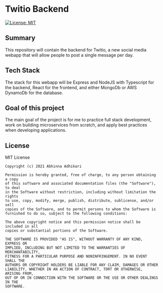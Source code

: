 # Twitio Backend

[![License: MIT](https://img.shields.io/badge/License-MIT-yellow.svg)](https://opensource.org/licenses/MIT)

## Summary 
This repository will contain the backend for Twitio, a new social media webapp that will allow people to post a single message per day. 

## Tech Stack
The stack for this webapp will be Express and NodeJS with Typescript for the backend, React for the frontend, and either MongoDb or AWS DynamoDb for the database. 

## Goal of this project
The main goal of the project is for me to practice full stack development, work on building microservices from scratch, and apply best practices when developing applications.

## License
MIT License
```
Copyright (c) 2021 Abhinna Adhikari

Permission is hereby granted, free of charge, to any person obtaining a copy
of this software and associated documentation files (the "Software"), to deal
in the Software without restriction, including without limitation the rights
to use, copy, modify, merge, publish, distribute, sublicense, and/or sell
copies of the Software, and to permit persons to whom the Software is
furnished to do so, subject to the following conditions:

The above copyright notice and this permission notice shall be included in all
copies or substantial portions of the Software.

THE SOFTWARE IS PROVIDED "AS IS", WITHOUT WARRANTY OF ANY KIND, EXPRESS OR
IMPLIED, INCLUDING BUT NOT LIMITED TO THE WARRANTIES OF MERCHANTABILITY,
FITNESS FOR A PARTICULAR PURPOSE AND NONINFRINGEMENT. IN NO EVENT SHALL THE
AUTHORS OR COPYRIGHT HOLDERS BE LIABLE FOR ANY CLAIM, DAMAGES OR OTHER
LIABILITY, WHETHER IN AN ACTION OF CONTRACT, TORT OR OTHERWISE, ARISING FROM,
OUT OF OR IN CONNECTION WITH THE SOFTWARE OR THE USE OR OTHER DEALINGS IN THE
SOFTWARE.
```
